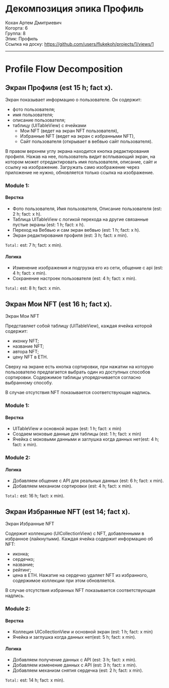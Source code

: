 # Декомпозиция эпика Профиль

Кохан Артем Дмитриевич
<br /> Когорта: 6
<br /> Группа: 8
<br /> Эпик: Профиль
<br /> Ссылка на доску: <https://github.com/users/flukekoh/projects/1/views/1>

<hr>

# Profile Flow Decomposition


## Экран Профиля (est 15 h; fact x).

Экран показывает информацию о пользователе.
Он содержит:

- фото пользователя;
- имя пользователя;
- описание пользователя;
- таблицу (UITableView) с ячейками 
	- Мои NFT (ведет на экран NFT пользователя),
	- Избранные NFT (ведет на экран с избранными NFT),
	- Сайт пользователя (открывает в вебвью сайт пользователя).

В правом верхнем углу экрана находится кнопка редактирования профиля. 
Нажав на нее, пользователь видит всплывающий экран, на котором может отредактировать имя пользователя, описание, сайт и ссылку на изображение. Загружать само изображение через приложение не нужно, обновляется только ссылка на изображение.

### Module 1:

#### Верстка
- Фото пользователя, Имя пользователя, Описание пользователя (est: 2 h; fact: x h).
- Таблица UITableView с логикой перехода на другие связанные пустые экраны (est: 1 h; fact: x h).
- Переход на Вебвью и сам экран вебвью (est: 1 h; fact: x h).
- Экран редактирования профиля (est: 3 h; fact: x min).

`Total:` est: 7 h; fact: x min).

#### Логика
- Изменение изображения и подгрузка его из сети, общение с api (est: 4 h; fact: x min).
- Сохранение настроек пользователя (est: 4 h; fact: x min).

`Total:` est: 8 h; fact: x min.

## Экран Мои NFT (est 16 h; fact x).

Экран Мои NFT

Представляет собой таблицу (UITableView), каждая ячейка которой содержит:

- иконку NFT;
- название NFT;
- автора NFT;
- цену NFT в ETH.

Сверху на экране есть кнопка сортировки, при нажатии на которую пользователю предлагается выбрать один из доступных способов сортировки. Содержимое таблицы упорядочивается согласно выбранному способу.

В случае отсутствия NFT показывается соответствующая надпись.

### Module 1:
#### Верстка
- UITableView и основной экран (est: 1 h; fact: x min)
- Создаем моковые данные для таблицы (est: 1 h; fact: x min)
- Ячейка с моковыми данными и заглушка когда данных нет(est: 4 h; fact: x min).

### Module 2:
#### Логика
- Добавляем общение с API для реальных данных (est: 6 h; fact: x min).
- Добавляем механизм сортировки (est: 4 h; fact: x min).

`Total:` est: 16 h; fact: x min).

## Экран Избранные NFT (est 14; fact x).

Экран Избранные NFT

Содержит коллекцию (UICollectionView) c NFT, добавленными в избранное (лайкнутыми). Каждая ячейка содержит информацию об NFT:

- иконка;
- сердечко;
- название;
- рейтинг;
- цена в ETH.
Нажатие на сердечко удаляет NFT из избранного, содержимое коллекции при этом обновляется.

В случае отсутствия избранных NFT показывается соответствующая надпись.

### Module 2:
#### Верстка
- Коллеция UICollectionView и основной экран (est: 1 h; fact: x min)
- Ячейка и заглушка когда данных нет(est: 5 h; fact: x min).

#### Логика
- Добавляем получение данных с API (est: 3 h; fact: x min).
- Добавляем изменение данных с API (est: 3 h; fact: x min).
- Добавляем механизм снятия сердечка (est: 2 h; fact: x min).

`Total:` est: 14 h; fact: x min).


